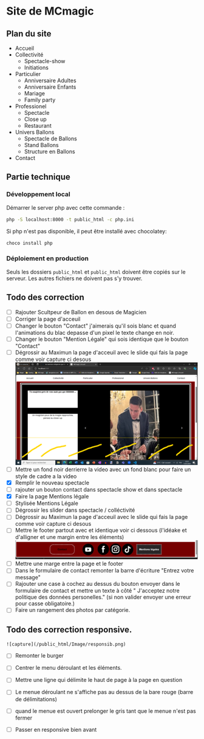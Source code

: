 # Site de MCmagic

## Plan du site

- Accueil
- Collectivité
    - Spectacle-show
    - Initiations
- Particulier
    - Anniversaire Adultes
    - Anniversaire Enfants
    - Mariage
    - Family party
- Professionel
    - Spectacle
    - Close up
    - Restaurant
- Univers Ballons
    - Spectacle de Ballons
    - Stand Ballons
    - Structure en Ballons
- Contact

## Partie technique
### Développement local
Démarrer le server php avec cette commande :
```sh
php -S localhost:8000 -t public_html -c php.ini
```

Si php n'est pas disponible, il peut être installé avec chocolatey:
```sh
choco install php
```

### Déploiement en production
Seuls les dossiers `public_html` et `public_html` doivent être copiés sur le serveur.
Les autres fichiers ne doivent pas s'y trouver. 

## Todo des correction

- [ ] Rajouter Scultpeur de Ballon en desous de Magicien
- [ ] Corriger la page d'acceuil
- [ ] Changer le bouton "Contact" j'aimerais qu'il sois blanc et quand l'animations du blac depasse d'un pixel le texte change en noir.
- [ ] Changer le bouton "Mention Légale"  qui sois identique que le bouton "Contact"
- [ ] Dégrossir au Maximun la page d'acceuil avec le slide qui fais la page comme voir capture ci desous
 ![capture](/public_html/Image/test.jpg)
 - [ ] Mettre un fond noir derrierre la video avec un fond blanc pour faire un style de cadre a la video
 - [x] Remplir le nouveau spectacle
 - [ ] rajouter un bouton contact dans spectacle show et dans spectacle
 - [x] Faire la page Mentions légale 
 - [ ] Stylisée Mentions Légale
 - [ ] Dégrossir les slider dans spectacle / colléctivité
 - [ ] Dégrossir au Maximun la page d'acceuil avec le slide qui fais la page comme voir capture ci desous
 - [ ] Mettre le footer partout avec et identique voir ci dessous (l'idéake et d'alligner et une margin entre les éléments)
 ![capture](/public_html/Image/footer.jpg)
 - [ ] Mettre une marge entre la page et le footer
 - [ ] Dans le formulaire de contact remonter la barre d'écriture "Entrez votre message"
 - [ ] Rajouter une case à cochez au dessus du bouton envoyer dans le formulaire de contact et mettre un texte à côté " J'acceptez notre politique des données personelles." (si non valider envoyer une erreur pour casse obligatoire.)
  - [ ] Faire un rangement des photos par catégorie.

  ## Todo des correction responsive.

    ![capture](/public_html/Image/responsib.png)
   - [ ] Remonter le burger
   - [ ] Centrer le menu déroulant et les éléments.
   - [ ] Mettre une ligne qui délimite le haut de page à la page en question
   - [ ] Le menue déroulant ne s'affiche pas au dessus de la bare rouge (barre de délimitations)
   - [ ] quand le menue est ouvert prelonger le gris tant que le menue n'est pas fermer
   - [ ] Passer en responsive bien avant 
   




